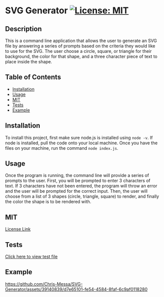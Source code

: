 # SVG Generator <a name="svg generator"></a> [![License: MIT](https://img.shields.io/badge/License-MIT-yellow.svg)](https://opensource.org/licenses/MIT)

## Description

This is a command line application that allows the user to generate an SVG file by answering a series of prompts based on the criteria they would like to use for the SVG. The user choose a circle, square, or triangle for their background, the color for that shape, and a three character piece of text to place inside the shape.

## Table of Contents

- [Installation](#installation)
- [Usage](#usage)
- [MIT](#mit)
- [Tests](#tests)
- [Example](#example)

## Installation

To install this project, first make sure node.js is installed using `node -v`. If node is installed, pull the code onto your local machine. Once you have the files on your machine, run the command `node index.js`.

## Usage

Once the program is running, the command line will provide a series of prompts to the user. First, you will be prompted to enter 3 characters of text. If 3 characters have not been entered, the program will throw an error and the user will be prompted for the correct input. Then, the user will choose from a list of 3 shapes (circle, triangle, square) to render, and finally the color the shape is to be rendered with.

## MIT

[License Link](https://opensource.org/licenses/MIT)

## Tests

[Click here to view test file](./lib/shapes.test.js)

## Example

https://github.com/Chris-Messa/SVG-Generator/assets/39140839/d7e65101-fe54-4584-8faf-6c9af0118280

